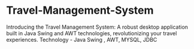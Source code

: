 # Travel-Management-System
Introducing the Travel Management System: A robust desktop application built in Java Swing and AWT technologies, revolutionizing your travel experiences.
Technology - Java Swing , AWT, MYSQL, JDBC
